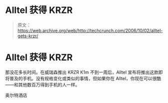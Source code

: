 # Alltel 获得 KRZR 

> 原文：<https://web.archive.org/web/http://techcrunch.com/2006/10/02/alltel-gets-krzr/>

# Alltel 获得 KRZR

那没花多长时间。在威瑞森推出 KRZR K1m 不到一周后，Alltel 宣布将推出这款即将普及的手机。没有规格变化或类似的事情，但如果你在 Alltel，你现在可以很酷——和其他数百万得到手机的人一样。

奥尔特酒店
